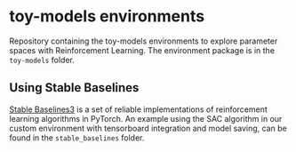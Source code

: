 # toy-models environments

Repository containing the toy-models environments to explore parameter spaces with Reinforcement Learning. The environment package is in the `toy-models` folder. 

## Using Stable Baselines

[Stable Baselines3](https://stable-baselines3.readthedocs.io/en/master/index.html#) is a set of reliable implementations of reinforcement learning algorithms in PyTorch. An example using the SAC algorithm in our custom environment with tensorboard integration and model saving, can be found in the `stable_baselines` folder. 


